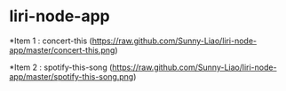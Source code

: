 # liri-node-app

*Item 1 : concert-this
 (https://raw.github.com/Sunny-Liao/liri-node-app/master/concert-this.png)
 
*Item 2 : spotify-this-song
 (https://raw.github.com/Sunny-Liao/liri-node-app/master/spotify-this-song.png)
